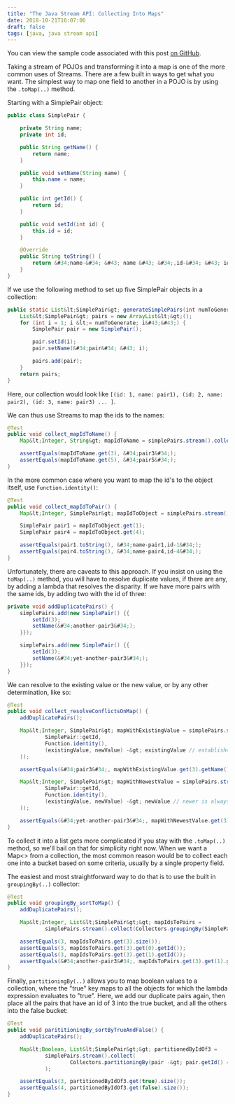 ```yaml
---
title: "The Java Stream API: Collecting Into Maps"
date: 2018-10-21T16:07:06
draft: false
tags: [java, java stream api]
---
```


You can view the sample code associated with this post [on GitHub](https://github.com/nfisher23/java_stream_api_samples).

Taking a stream of POJOs and transforming it into a map is one of the more common uses of Streams.
There are a few built in ways to get what you want. The simplest way to map one field to another in a POJO is by
using the `.toMap(..)` method.

Starting with a SimplePair object:

```java
public class SimplePair {

    private String name;
    private int id;

    public String getName() {
        return name;
    }

    public void setName(String name) {
        this.name = name;
    }

    public int getId() {
        return id;
    }

    public void setId(int id) {
        this.id = id;
    }

    @Override
    public String toString() {
        return &#34;name-&#34; &#43; name &#43; &#34;,id-&#34; &#43; id;
    }
}
```

If we use the following method to set up five SimplePair objects in a collection:

```java
public static List&lt;SimplePair&gt; generateSimplePairs(int numToGenerate) {
    List&lt;SimplePair&gt; pairs = new ArrayList&lt;&gt;();
    for (int i = 1; i &lt;= numToGenerate; i&#43;&#43;) {
        SimplePair pair = new SimplePair();

        pair.setId(i);
        pair.setName(&#34;pair&#34; &#43; i);

        pairs.add(pair);
    }
    return pairs;
}
```

Here, our collection would look like `[(id: 1, name: pair1), (id: 2, name: pair2), (id: 3, name: pair3) ... ]`.

We can thus use Streams to map the ids to the names:

```java
@Test
public void collect_mapIdToName() {
    Map&lt;Integer, String&gt; mapIdToName = simplePairs.stream().collect(Collectors.toMap(SimplePair::getId, SimplePair::getName));

    assertEquals(mapIdToName.get(3), &#34;pair3&#34;);
    assertEquals(mapIdToName.get(5), &#34;pair5&#34;);
}

```

In the more common case where you want to map the id&#39;s to the object itself, use `Function.identity()`:

```java
@Test
public void collect_mapIdToPair() {
    Map&lt;Integer, SimplePair&gt; mapIdToObject = simplePairs.stream().collect(Collectors.toMap(SimplePair::getId, Function.identity()));

    SimplePair pair1 = mapIdToObject.get(1);
    SimplePair pair4 = mapIdToObject.get(4);

    assertEquals(pair1.toString(), &#34;name-pair1,id-1&#34;);
    assertEquals(pair4.toString(), &#34;name-pair4,id-4&#34;);
}

```

Unfortunately, there are caveats to this approach. If you insist on using the `toMap(..)` method, you will have to resolve duplicate values, if there are any,
by adding a lambda that resolves the disparity. If we have more pairs with the same ids, by adding two with the id of three:

```java
private void addDuplicatePairs() {
    simplePairs.add(new SimplePair() {{
        setId(3);
        setName(&#34;another-pair3&#34;);
    }});

    simplePairs.add(new SimplePair() {{
        setId(3);
        setName(&#34;yet-another-pair3&#34;);
    }});
}

```

We can resolve to the existing value or the new value, or by any other determination, like so:

```java
@Test
public void collect_resolveConflictsOnMap() {
    addDuplicatePairs();

    Map&lt;Integer, SimplePair&gt; mapWithExistingValue = simplePairs.stream().collect(Collectors.toMap(
            SimplePair::getId,
            Function.identity(),
            (existingValue, newValue) -&gt; existingValue // established is always better
    ));

    assertEquals(&#34;pair3&#34;, mapWithExistingValue.get(3).getName());

    Map&lt;Integer, SimplePair&gt; mapWithNewestValue = simplePairs.stream().collect(Collectors.toMap(
            SimplePair::getId,
            Function.identity(),
            (existingValue, newValue) -&gt; newValue // newer is always better
    ));

    assertEquals(&#34;yet-another-pair3&#34;, mapWithNewestValue.get(3).getName());
}

```

To collect it into a list gets more complicated if you stay with the `.toMap(..)` method, so we&#39;ll bail on that for simplicity right now. When we want a Map&lt;&gt; from a collection, the most common reason would be to collect each one into a bucket based on some criteria, usually by a single property field.

The easiest and most straightforward way to do that is to use the built in `groupingBy(..)` collector:

```java
@Test
public void groupingBy_sortToMap() {
    addDuplicatePairs();

    Map&lt;Integer, List&lt;SimplePair&gt;&gt; mapIdsToPairs =
            simplePairs.stream().collect(Collectors.groupingBy(SimplePair::getId));

    assertEquals(3, mapIdsToPairs.get(3).size());
    assertEquals(3, mapIdsToPairs.get(3).get(0).getId());
    assertEquals(3, mapIdsToPairs.get(3).get(1).getId());
    assertEquals(&#34;another-pair3&#34;, mapIdsToPairs.get(3).get(1).getName());
}

```

Finally, `partitioningBy(..)` allows you to map boolean values to a collection, where the &#34;true&#34; key maps to all the objects for which the lambda expression evaluates to &#34;true&#34;.
Here, we add our duplicate pairs again, then place all the pairs that have an id of 3 into the true bucket, and all the others into the false bucket:

```java
@Test
public void parititioningBy_sortByTrueAndFalse() {
    addDuplicatePairs();

    Map&lt;Boolean, List&lt;SimplePair&gt;&gt; partitionedByIdOf3 =
            simplePairs.stream().collect(
                    Collectors.partitioningBy(pair -&gt; pair.getId() == 3)
            );

    assertEquals(3, partitionedByIdOf3.get(true).size());
    assertEquals(4, partitionedByIdOf3.get(false).size());
}

```
